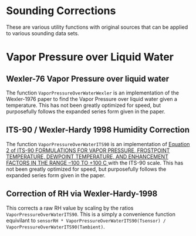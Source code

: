 # Sounding Corrections

These are various utility functions with original sources that can be applied to various sounding data sets.

# Vapor Pressure over Liquid Water

## Wexler-76 Vapor Pressure over liquid water
The function ```VaporPressureOverWaterWexler``` is an implementation of the Wexler-1976 paper to find the Vapor Pressure over liquid water given a temperature. This has not been greatly optimized for speed, but purposefully follows the expanded series form given in the paper.

## ITS-90 / Wexler-Hardy 1998 Humidity Correction
The function ```VaporPressureOverWaterITS90``` is an implementation of [Equation 2 of ITS-90 FORMULATIONS FOR VAPOR PRESSURE, FROSTPOINT TEMPERATURE, DEWPOINT TEMPERATURE, AND ENHANCEMENT FACTORS IN THE RANGE –100 TO +100 C ](http://www.rhs.com/papers/its90form.pdf) with the ITS-90 scale. This has not been greatly optimized for speed, but purposefully follows the expanded series form given in the paper.

## Correction of RH via Wexler-Hardy-1998
This corrects a raw RH value by scaling by the ratios ```VaporPressureOverWaterITS90```.  This is a simply a convenience function equivilant to ```sensorRH * VaporPressureOverWaterITS90(Tsensor) / VaporPressureOverWaterITS90(Tambient)```.